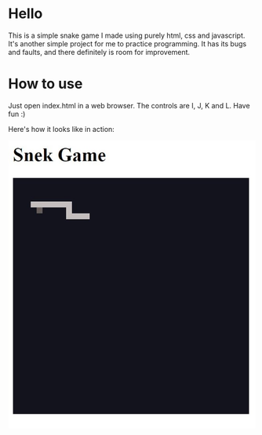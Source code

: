 # Hello
This is a simple snake game I made using purely html, css and javascript. 
It's another simple project for me to practice programming.
It has its bugs and faults, and there definitely is room for improvement.

# How to use
Just open index.html in a web browser.
The controls are I, J, K and L.
Have fun :)

Here's how it looks like in action:

![Snake Game](./SnekGame.jpg)
